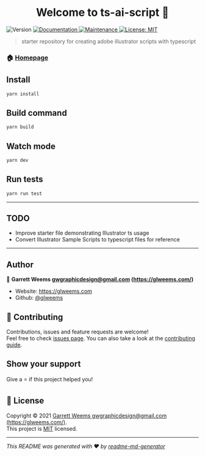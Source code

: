 <h1 align="center">Welcome to ts-ai-script 👋</h1>
<p>
  <img alt="Version" src="https://img.shields.io/badge/version-0.0.1-blue.svg?cacheSeconds=2592000" />
  <a href="https://github.com/glweems/ts-ai-script#readme" target="_blank">
    <img alt="Documentation" src="https://img.shields.io/badge/documentation-yes-brightgreen.svg" />
  </a>
  <a href="https://github.com/glweems/ts-ai-script/graphs/commit-activity" target="_blank">
    <img alt="Maintenance" src="https://img.shields.io/badge/Maintained%3F-yes-green.svg" />
  </a>
  <a href="https://github.com/glweems/ts-ai-script/blob/master/LICENSE" target="_blank">
    <img alt="License: MIT" src="https://img.shields.io/github/license/glweems/ts-ai-script" />
  </a>
</p>

> starter repository for creating adobe illustrator scripts with typescript

### 🏠 [Homepage](https://github.com/glweems/ts-ai-script#readme)

## Install

```sh
yarn install
```

## Build command

```sh
yarn build
```

## Watch mode

```sh
yarn dev
```

## Run tests

```sh
yarn run test
```

---

## TODO

- Improve starter file demonstrating Illustrator ts usage
- Convert Illustrator Sample Scripts to typescript files for reference

---

## Author

👤 **Garrett Weems <gwgraphicdesign@gmail.com> (https://glweems.com/)**

- Website: https://glweems.com
- Github: [@glweems](https://github.com/glweems)

## 🤝 Contributing

Contributions, issues and feature requests are welcome!<br />Feel free to check [issues page](https://github.com/glweems/ts-ai-script/issues). You can also take a look at the [contributing guide](https://github.com/glweems/ts-ai-script/blob/master/CONTRIBUTING.md).

## Show your support

Give a ⭐️ if this project helped you!

## 📝 License

Copyright © 2021 [Garrett Weems <gwgraphicdesign@gmail.com> (https://glweems.com/)](https://github.com/glweems).<br />
This project is [MIT](https://github.com/glweems/ts-ai-script/blob/master/LICENSE) licensed.

---

_This README was generated with ❤️ by [readme-md-generator](https://github.com/kefranabg/readme-md-generator)_
